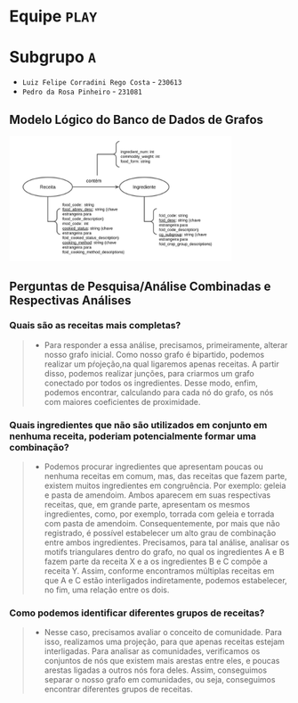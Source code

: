 # Equipe `PLAY`

# Subgrupo `A`
* `Luiz Felipe Corradini Rego Costa` - `230613`
* `Pedro da Rosa Pinheiro` - `231081`

## Modelo Lógico do Banco de Dados de Grafos
<img src="images/lab_atualizado.png" width="400px" height="auto">

## Perguntas de Pesquisa/Análise Combinadas e Respectivas Análises

>
### Quais são as receitas mais completas?
> 
>  * Para responder a essa análise, precisamos, primeiramente, alterar nosso grafo inicial. Como nosso grafo é bipartido, podemos realizar um pŕojeção,na qual ligaremos apenas receitas. A partir disso, podemos realizar junções, para criarmos um grafo conectado por todos os ingredientes. Desse modo, enfim, podemos encontrar, calculando para cada nó do grafo, os nós com maiores coeficientes de proximidade.

### Quais ingredientes que não são utilizados em conjunto em nenhuma receita, poderiam potencialmente formar uma combinação?
>   
>   * Podemos procurar ingredientes que apresentam poucas ou nenhuma receitas em comum, mas, das receitas que fazem parte, existem muitos ingredientes em congruência. Por exemplo: geleia e pasta de amendoim. Ambos aparecem em suas respectivas receitas, que, em grande parte, apresentam os mesmos ingredientes, como, por exemplo, torrada com geleia e torrada com pasta de amendoim. Consequentemente, por mais que não registrado, é possível estabelecer um alto grau de combinação entre ambos ingredientes. Precisamos, para tal análise, analisar os motifs triangulares dentro do grafo, no qual os ingredientes A e B fazem parte da receita X e a os ingredientes B e C compõe a receita Y. Assim, conforme encontramos múltiplas receitas em que A e C estão interligados indiretamente, podemos estabelecer, no fim, uma relação entre os dois.

### Como podemos identificar diferentes grupos de receitas?
>   
>   * Nesse caso, precisamos avaliar o conceito de comunidade. Para isso, realizamos uma projeção, para que apenas receitas estejam interligadas. Para analisar as comunidades, verificamos os conjuntos de nós que existem mais arestas entre eles, e poucas arestas ligadas a outros nós fora deles. Assim, conseguimos separar o nosso grafo em comunidades, ou seja, conseguimos encontrar diferentes grupos de receitas.
